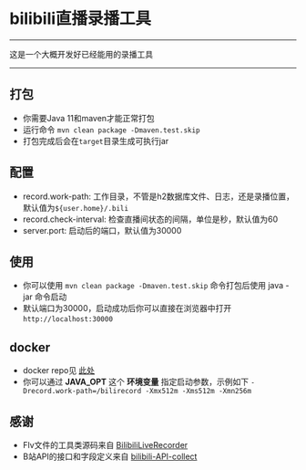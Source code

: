 # bilibili直播录播工具
----
这是一个大概开发好已经能用的录播工具

---
## 打包
* 你需要Java 11和maven才能正常打包
* 运行命令 `mvn clean package -Dmaven.test.skip`
* 打包完成后会在`target`目录生成可执行jar

## 配置
* record.work-path: 工作目录，不管是h2数据库文件、日志，还是录播位置，默认值为`${user.home}/.bili`
* record.check-interval: 检查直播间状态的间隔，单位是秒，默认值为60
* server.port: 启动后的端口，默认值为30000

## 使用
* 你可以使用 `mvn clean package -Dmaven.test.skip` 命令打包后使用 java -jar 命令启动
* 默认端口为30000，启动成功后你可以直接在浏览器中打开 `http://localhost:30000`

## docker
* docker repo见 [此处](https://hub.docker.com/r/chocotan/bili-recorder)
* 你可以通过 **JAVA_OPT** 这个 **环境变量** 指定启动参数，示例如下 `-Drecord.work-path=/bilirecord -Xmx512m -Xms512m -Xmn256m`

## 感谢
* Flv文件的工具类源码来自 [BilibiliLiveRecorder](https://github.com/nICEnnnnnnnLee/BilibiliLiveRecorder)
* B站API的接口和字段定义来自 [bilibili-API-collect](https://github.com/SocialSisterYi/bilibili-API-collect)